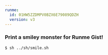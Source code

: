 ```yaml
---
runme:
  id: 01HW5ZZDMPV0BZX6E79089QDZH
  version: v3
---
```


### Print a smiley monster for Runme Gist!

```sh {"id":"01HW600SQ292GCW1JNYDVSY9BB","interactive":"false","name":"smile-monster"}
$ sh ../sh/smile.sh
```